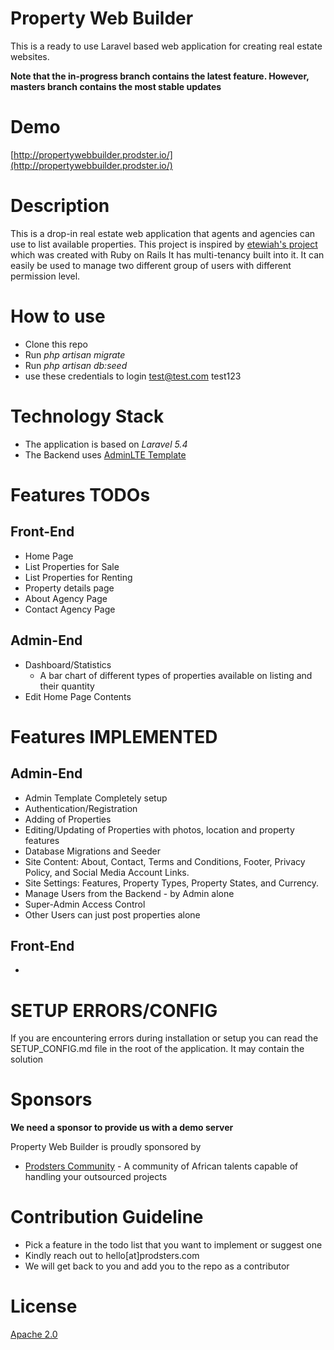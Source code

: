 Property Web Builder
====================
This is a ready to use Laravel based web application for creating real estate websites.
 
 **Note that the in-progress branch contains the latest feature. However, masters branch contains the most stable updates**
 
Demo
====
[http://propertywebbuilder.prodster.io/](http://propertywebbuilder.prodster.io/)


Description
============
This is a drop-in real estate web application that agents and agencies can use to list available properties. 
This project is inspired by [etewiah's project](https://github.com/etewiah/property_web_builder) which was created with Ruby on Rails
It has multi-tenancy built into it. It can easily be used to manage two different group of users with different permission level. 
  
How to use
==========
- Clone this repo
- Run *php artisan migrate*
- Run *php artisan db:seed*
- use these credentials to login test@test.com test123


Technology Stack
================
- The application is based on *Laravel 5.4* 
- The Backend uses [AdminLTE Template](https://github.com/almasaeed2010/AdminLTE)

Features TODOs
==============

Front-End
---------
- Home Page
- List Properties for Sale
- List Properties for Renting
- Property details page
- About Agency Page
- Contact Agency Page

Admin-End
---------
- Dashboard/Statistics
    - A bar chart of different types of properties available on listing and their quantity
- Edit Home Page Contents


Features IMPLEMENTED
====================
Admin-End
--------
- Admin Template Completely setup
- Authentication/Registration
- Adding of Properties
- Editing/Updating of Properties with photos, location and property features
- Database Migrations and Seeder
- Site Content: About, Contact, Terms and Conditions, Footer, Privacy Policy, and Social Media Account Links.
- Site Settings: Features, Property Types, Property States, and Currency.
- Manage Users from the Backend - by Admin alone
- Super-Admin Access Control
- Other Users can just post properties alone 

Front-End
---------
- 


SETUP ERRORS/CONFIG
====================
If you are encountering errors during installation or setup you can read the SETUP_CONFIG.md file in the root of the application. It may contain the solution



Sponsors
========
**We need a sponsor to provide us with a demo server**

Property Web Builder is proudly sponsored by
- [Prodsters Community](https://prodsters.com) - A community of African talents capable of handling your outsourced projects

Contribution Guideline
======================
- Pick a feature in the todo list that you want to implement or suggest one
- Kindly reach out to hello[at]prodsters.com
- We will get back to you and add you to the repo as a contributor


License
=======
[Apache 2.0](LICENSE)